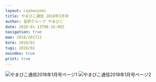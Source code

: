 ```yaml
---
layout: caymanyomi
title: やまびこ通信 2018年1月号
author: 音訳グループ やまびこ
date: 2018-01-13T08:16:00Z
navigation: true
mae: 2018/201712
kore: 2018/01
tugi: 2018/02
noindex: true
print: true
---
```


<img src="media/01/01-1.png" alt="やまびこ通信2018年1月号ページ1" srcset="media/01/01-1.svg" />

<img src="media/01/01-2.png" alt="やまびこ通信2018年1月号ページ2" srcset="media/01/01-2.svg" />

